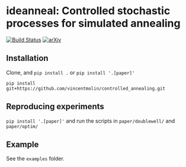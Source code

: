 # ideanneal: Controlled stochastic processes for simulated annealing
[![Build Status](https://github.com/vincentmolin/ideanneal/actions/workflows/CI.yml/badge.svg?branch=main)](https://github.com/vincentmolin/ideanneal/actions/workflows/CI.yml?query=branch%3Amain) [![arXiv](https://img.shields.io/badge/article-arXiv%3A2504.08506-B31B1B)](https://arxiv.org/abs/2504.08506)

## Installation

Clone, and ```pip install .``` or ```pip install '.[paper]'```

```
pip install git+https://github.com/vincentmolin/controlled_annealing.git
```

## Reproducing experiments

```pip install '.[paper]'```
and run the scripts in ```paper/doublewell/``` and ```paper/optim/```

## Example

See the ```examples``` folder.

